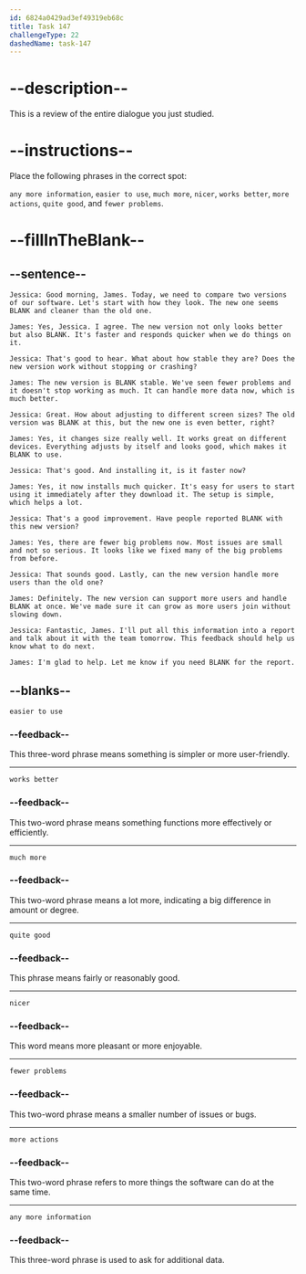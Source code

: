 ```yaml
---
id: 6824a0429ad3ef49319eb68c
title: Task 147
challengeType: 22
dashedName: task-147
---
```


<!-- REVIEW -->

# --description--

This is a review of the entire dialogue you just studied.

# --instructions--

Place the following phrases in the correct spot: 

`any more information`, `easier to use`, `much more`, `nicer`, `works better`, `more actions`, `quite good`, and `fewer problems`.

# --fillInTheBlank--

## --sentence--

`Jessica: Good morning, James. Today, we need to compare two versions of our software. Let's start with how they look. The new one seems BLANK and cleaner than the old one.`

`James: Yes, Jessica. I agree. The new version not only looks better but also BLANK. It's faster and responds quicker when we do things on it.`

`Jessica: That's good to hear. What about how stable they are? Does the new version work without stopping or crashing?`

`James: The new version is BLANK stable. We've seen fewer problems and it doesn't stop working as much. It can handle more data now, which is much better.`

`Jessica: Great. How about adjusting to different screen sizes? The old version was BLANK at this, but the new one is even better, right?`

`James: Yes, it changes size really well. It works great on different devices. Everything adjusts by itself and looks good, which makes it BLANK to use.`

`Jessica: That's good. And installing it, is it faster now?`

`James: Yes, it now installs much quicker. It's easy for users to start using it immediately after they download it. The setup is simple, which helps a lot.`

`Jessica: That's a good improvement. Have people reported BLANK with this new version?`

`James: Yes, there are fewer big problems now. Most issues are small and not so serious. It looks like we fixed many of the big problems from before.`

`Jessica: That sounds good. Lastly, can the new version handle more users than the old one?`

`James: Definitely. The new version can support more users and handle BLANK at once. We've made sure it can grow as more users join without slowing down.`

`Jessica: Fantastic, James. I'll put all this information into a report and talk about it with the team tomorrow. This feedback should help us know what to do next.`

`James: I'm glad to help. Let me know if you need BLANK for the report.`

## --blanks--

`easier to use`

### --feedback--

This three-word phrase means something is simpler or more user-friendly.

---

`works better`

### --feedback--

This two-word phrase means something functions more effectively or efficiently.

---

`much more`

### --feedback--

This two-word phrase means a lot more, indicating a big difference in amount or degree.

---

`quite good`

### --feedback--

This phrase means fairly or reasonably good.

---

`nicer`

### --feedback--

This word means more pleasant or more enjoyable.

---

`fewer problems`

### --feedback--

This two-word phrase means a smaller number of issues or bugs.

---

`more actions`

### --feedback--

This two-word phrase refers to more things the software can do at the same time.

---

`any more information`

### --feedback--

This three-word phrase is used to ask for additional data.
